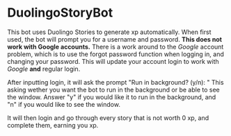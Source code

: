 # DuolingoStoryBot

This bot uses Duolingo Stories to generate xp automatically. 
When first used, the bot will prompt you for a username and password. **This does not work with Google accounts.**
There is a work around to the *Google* account problem, which is to use the forgot password function when logging in, and changing your password.
This will update your account login to work with *Google* **and** regular login.

After inputting login, it will ask the prompt "Run in background? (y/n): " This asking wether you want the bot to run in the background or be able to see the window. Answer "y" if you would like it to run in the background, and "n" if you would like to see the window.

It will then login and go through every story that is not worth 0 xp, and complete them, earning you xp.
